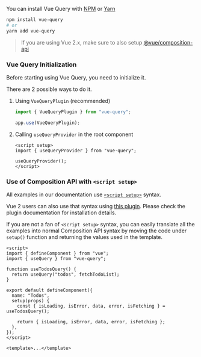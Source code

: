 You can install Vue Query with [NPM](https://www.npmjs.com/) or [Yarn](https://yarnpkg.com/)

```bash
npm install vue-query
# or
yarn add vue-query
```

> If you are using Vue 2.x, make sure to also setup [@vue/composition-api](https://github.com/vuejs/composition-api)

### Vue Query Initialization

Before starting using Vue Query, you need to initialize it.

There are 2 possible ways to do it.

1. Using `VueQueryPlugin` (recommended)

   ```ts
   import { VueQueryPlugin } from "vue-query";

   app.use(VueQueryPlugin);
   ```

2. Calling `useQueryProvider` in the root component

   ```vue
   <script setup>
   import { useQueryProvider } from "vue-query";

   useQueryProvider();
   </script>
   ```

### Use of Composition API with `<script setup>`

All examples in our documentation use [`<script setup>`](https://staging.vuejs.org/api/sfc-script-setup.html) syntax.

Vue 2 users can also use that syntax using [this plugin](https://github.com/antfu/unplugin-vue2-script-setup). Please check the plugin documentation for installation details.

If you are not a fan of `<script setup>` syntax, you can easily translate all the examples into normal Composition API syntax by moving the code under `setup()` function and returning the values used in the template.

```vue
<script>
import { defineComponent } from "vue";
import { useQuery } from "vue-query";

function useTodosQuery() {
  return useQuery("todos", fetchTodoList);
}

export default defineComponent({
  name: "Todos",
  setup(props) {
    const { isLoading, isError, data, error, isFetching } = useTodosQuery();

    return { isLoading, isError, data, error, isFetching };
  },
});
</script>

<template>...</template>
```
